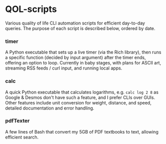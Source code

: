 # QOL-scripts
Various quality of life CLI automation scripts for efficient day-to-day queries. The purpose of each script is described below, ordered by date.

### timer
A Python executable that sets up a live timer (via the Rich library), then runs a specific function (decided by input argument) after the timer ends, offering an option to loop. Currently in baby stages, with plans for ASCII art, streaming RSS feeds / curl input, and running local apps. 

### calc
A quick Python executable that calculates logarithms, e.g. `calc log 2 8` as Google & Desmos don't have such a feature, and I prefer CLIs over GUIs. Other features include unit conversion for weight, distance, and speed, detailed documentation and error handling.

### pdfTexter
A few lines of Bash that convert my 5GB of PDF textbooks to text, allowing efficient search.
